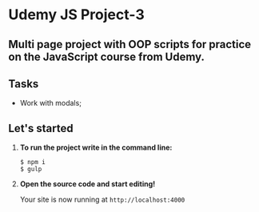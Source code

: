 # Udemy JS Project-3

## Multi page project with OOP scripts for practice on the JavaScript course from Udemy.

## Tasks

-  Work with modals;

## Let's started

1. **To run the project write in the command line:**
   ```shell
   $ npm i
   $ gulp
   ```

2. **Open the source code and start editing!**

   Your site is now running at `http://localhost:4000`
